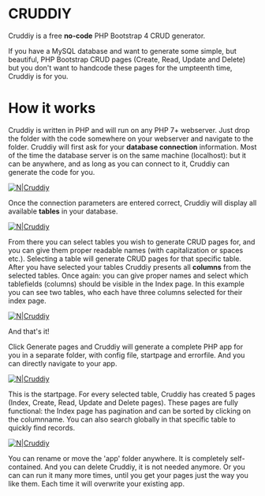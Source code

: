 # CRUDDIY

Cruddiy is a free **no-code**  PHP Bootstrap 4 CRUD generator.

If you have a MySQL database and want to generate some simple, but beautiful, PHP Bootstrap CRUD pages (Create, Read, Update and Delete) but you don't want to handcode these pages for the umpteenth time, Cruddiy is for you.

# How it works

Cruddiy is written in PHP and will run on any PHP 7+ webserver. Just drop the folder with the code somewhere on your webserver and navigate to the folder. Cruddiy will first ask for your **database connection** information. Most of the time the database server is on the same machine (localhost): but it can be anywhere, and as long as you can connect to it, Cruddiy can generate the code for you.

[![N|Cruddiy](https://j11g.com/cruddiy/bs4-cruddiy-start.png)](https://cruddiy.com)

Once the connection parameters are entered correct, Cruddiy will display all available **tables** in your database.

[![N|Cruddiy](https://j11g.com/cruddiy/bs4-cruddiy-tables.png)](https://cruddiy.com)

From there you can select tables you wish to generate CRUD pages for, and you can give them proper readable names (with capitalization or spaces etc.). Selecting a table will generate CRUD pages for that specific table. After you have selected your tables Cruddiy presents all **columns** from the selected tables. Once again: you can give proper names and select which tablefields (columns) should be visible in the Index page. In this example you can see two tables, who each have three columns selected for their index page. 

[![N|Cruddiy](https://j11g.com/cruddiy/bs4-cruddiy-columns.png)](https://cruddiy.com)

And that's it!

Click Generate pages and Cruddiy will generate a complete PHP app for you in a separate folder, with config file, startpage and errorfile. And you can directly navigate to your app.

[![N|Cruddiy](https://j11g.com/cruddiy/bs4-cruddiy-app.png)](https://cruddiy.com)

This is the startpage. For every selected table, Cruddiy has created 5 pages (Index, Create, Read, Update and Delete pages). These pages are fully functional: the Index page has pagination and can be sorted by clicking on the columnname. You can also search globally in that specific table to quickly find records.

[![N|Cruddiy](https://j11g.com/cruddiy/bs4-cruddiy-app-index.png)](https://cruddiy.com)

You can rename or move the 'app' folder anywhere. It is completely self-contained. And you can delete Cruddiy, it is not needed anymore. Or you can can run it many more times, until you get your pages just the way you like them. Each time it will overwrite your existing app.
